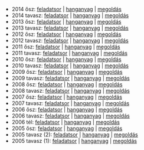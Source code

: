  - 2014 ősz: [feladatsor](https://dari.oktatas.hu/kir/erettsegi/okev_doc/erettsegi_2014/oktober/k_angol_14okt_fl.pdf)
           | [hanganyag](https://dari.oktatas.hu/kir/erettsegi/okev_doc/erettsegi_2014/oktober/k_angol_14okt_fl.mp3)
           | [megoldás](https://dari.oktatas.hu/kir/erettsegi/okev_doc/erettsegi_2014/oktober/k_angol_14okt_ut.pdf)
 - 2014 tavasz: [feladatsor](https://dari.oktatas.hu/kir/erettsegi/okev_doc/erettsegi_2014/k_angol_14maj_fl.pdf)
              | [hanganyag](https://dari.oktatas.hu/kir/erettsegi/okev_doc/erettsegi_2014/k_angol_14maj_fl.mp3)
              | [megoldás](https://dari.oktatas.hu/kir/erettsegi/okev_doc/erettsegi_2014/k_angol_14maj_ut.pdf)
 - 2013 ősz: [feladatsor](https://dari.oktatas.hu/kir/erettsegi/okev_doc/erettsegi_2013/oktober/k_angol_13okt_fl.pdf)
           | [hanganyag](https://dari.oktatas.hu/kir/erettsegi/okev_doc/erettsegi_2013/oktober/k_angol_13okt_fl.mp3)
           | [megoldás](https://dari.oktatas.hu/kir/erettsegi/okev_doc/erettsegi_2013/oktober/k_angol_13okt_ut.pdf)
 - 2013 tavasz: [feladatsor](https://dari.oktatas.hu/kir/erettsegi/okev_doc/erettsegi_2013/k_angol_13maj_fl.pdf)
              | [hanganyag](https://dari.oktatas.hu/kir/erettsegi/okev_doc/erettsegi_2013/k_angol_13maj_fl.mp3)
              | [megoldás](https://dari.oktatas.hu/kir/erettsegi/okev_doc/erettsegi_2013/k_angol_13maj_ut.pdf)
 - 2012 ősz: [feladatsor](https://dari.oktatas.hu/kir/erettsegi/okev_doc/erettsegi_2012/oktober/k_angol_12okt_fl.pdf)
           | [hanganyag](https://dari.oktatas.hu/kir/erettsegi/okev_doc/erettsegi_2012/oktober/k_angol_12okt_fl.mp3)
           | [megoldás](https://dari.oktatas.hu/kir/erettsegi/okev_doc/erettsegi_2012/oktober/k_angol_12okt_ut.pdf)
 - 2012 tavasz: [feladatsor](https://dari.oktatas.hu/kir/erettsegi/okev_doc/erettsegi_2012/k_angol_12maj_fl.pdf)
              | [hanganyag](https://dari.oktatas.hu/kir/erettsegi/okev_doc/erettsegi_2012/k_angol_12maj_fl.mp3)
              | [megoldás](https://dari.oktatas.hu/kir/erettsegi/okev_doc/erettsegi_2012/k_angol_12maj_ut.pdf)
 - 2011 ősz: [feladatsor](https://dari.oktatas.hu/kir/erettsegi/okev_doc/erettsegi_2011/oktober/k_angol_11okt_fl.pdf)
           | [hanganyag](https://dari.oktatas.hu/kir/erettsegi/okev_doc/erettsegi_2011/oktober/k_angol_11okt_fl.mp3)
           | [megoldás](https://dari.oktatas.hu/kir/erettsegi/okev_doc/erettsegi_2011/oktober/k_angol_11okt_ut.pdf)
 - 2011 tavasz: [feladatsor](https://dari.oktatas.hu/kir/erettsegi/okev_doc/erettsegi_2011/k_angol_11maj_fl.pdf)
              | [hanganyag](https://dari.oktatas.hu/kir/erettsegi/okev_doc/erettsegi_2011/k_angol_11maj_fl.mp3)
              | [megoldás](https://dari.oktatas.hu/kir/erettsegi/okev_doc/erettsegi_2011/k_angol_11maj_ut.pdf)
 - 2010 ősz: [feladatsor](https://dari.oktatas.hu/kir/erettsegi/okev_doc/erettsegi_2010/oktober/k_angol_10okt_fl.pdf)
           | [hanganyag](https://dari.oktatas.hu/kir/erettsegi/okev_doc/erettsegi_2010/oktober/k_angol_10okt_fl.mp3)
           | [megoldás](https://dari.oktatas.hu/kir/erettsegi/okev_doc/erettsegi_2010/oktober/k_angol_10okt_ut.pdf)
 - 2010 tavasz: [feladatsor](https://dari.oktatas.hu/kir/erettsegi/okev_doc/erettsegi_2010/k_angol_10maj_fl.pdf)
              | [hanganyag](https://dari.oktatas.hu/kir/erettsegi/okev_doc/erettsegi_2010/k_angol_10maj_fl.mp3)
              | [megoldás](https://dari.oktatas.hu/kir/erettsegi/okev_doc/erettsegi_2010/k_angol_10maj_ut.pdf)
 - 2009 ősz: [feladatsor](https://dari.oktatas.hu/kir/erettsegi/okev_doc/erettsegi_2009/oktober/k_angol_09okt_fl.pdf)
           | [hanganyag](https://dari.oktatas.hu/kir/erettsegi/okev_doc/erettsegi_2009/oktober/k_angol_09okt_fl.mp3)
           | [megoldás](https://dari.oktatas.hu/kir/erettsegi/okev_doc/erettsegi_2009/oktober/k_angol_09okt_ut.pdf)
 - 2009 tavasz: [feladatsor](https://dari.oktatas.hu/kir/erettsegi/okev_doc/erettsegi_2009/k_angol_09maj_fl.pdf)
              | [hanganyag](https://dari.oktatas.hu/kir/erettsegi/okev_doc/erettsegi_2009/k_angol_09maj_fl.mp3)
              | [megoldás](https://dari.oktatas.hu/kir/erettsegi/okev_doc/erettsegi_2009/k_angol_09maj_ut.pdf)
 - 2008 ősz: [feladatsor](https://dari.oktatas.hu/kir/erettsegi/okev_doc/erettsegi_2008/oktober/k_angol_08okt_fl.pdf)
           | [hanganyag](https://dari.oktatas.hu/kir/erettsegi/okev_doc/erettsegi_2008/oktober/k_angol_08okt_fl.mp3)
           | [megoldás](https://dari.oktatas.hu/kir/erettsegi/okev_doc/erettsegi_2008/oktober/k_angol_08okt_ut.pdf)
 - 2008 tavasz: [feladatsor](https://dari.oktatas.hu/kir/erettsegi/okev_doc/erettsegi_2008/k_angol_08maj_fl.pdf)
              | [hanganyag](https://dari.oktatas.hu/kir/erettsegi/okev_doc/erettsegi_2008/k_angol_08maj_fl.mp3)
              | [megoldás](https://dari.oktatas.hu/kir/erettsegi/okev_doc/erettsegi_2008/k_angol_08maj_ut.pdf)
 - 2007 ősz: [feladatsor](https://dari.oktatas.hu/kir/erettsegi/okev_doc/erettsegi_2007/oktober/k_angol_07okt_fl.pdf)
           | [hanganyag](https://dari.oktatas.hu/kir/erettsegi/okev_doc/erettsegi_2007/oktober/k_angol_07okt_fl.mp3)
           | [megoldás](https://dari.oktatas.hu/kir/erettsegi/okev_doc/erettsegi_2007/oktober/k_angol_07okt_ut.pdf)
 - 2007 tavasz: [feladatsor](https://dari.oktatas.hu/kir/erettsegi/okev_doc/erettsegi_2007/k_angol_07maj_fl.pdf)
              | [hanganyag](https://dari.oktatas.hu/kir/erettsegi/okev_doc/erettsegi_2007/k_angol_07maj_fl.mp3)
              | [megoldás](https://dari.oktatas.hu/kir/erettsegi/okev_doc/erettsegi_2007/k_angol_07maj_ut.pdf)
 - 2006 ősz: [feladatsor](https://dari.oktatas.hu/kir/erettsegi/okev_doc/erettsegi_2006/k_angol_06okt_fl.pdf)
           | [hanganyag](https://dari.oktatas.hu/kir/erettsegi/okev_doc/erettsegi_2006/k_angol_06okt_fl.mp3)
           | [megoldás](https://dari.oktatas.hu/kir/erettsegi/okev_doc/erettsegi_2006/k_angol_06okt_ut.pdf)
 - 2006 tavasz: [feladatsor](https://dari.oktatas.hu/kir/erettsegi/okev_doc/erettsegi_2006/k_angol_06maj_fl.pdf)
              | [hanganyag](https://dari.oktatas.hu/kir/erettsegi/okev_doc/erettsegi_2006/k_angol_06maj_fl.mp3)
              | [megoldás](https://dari.oktatas.hu/kir/erettsegi/okev_doc/erettsegi_2006/k_angol_06maj_ut.pdf)
 - 2006 tél: [feladatsor](https://dari.oktatas.hu/kir/erettsegi/okev_doc/2006_1/k_angol_06febr_fl.pdf)
              | [hanganyag](https://dari.oktatas.hu/kir/erettsegi/okev_doc/2006_1/k_angol_06febr_fl.mp3)
              | [megoldás](https://dari.oktatas.hu/kir/erettsegi/okev_doc/2006_1/k_angol_06febr_ut.pdf)
 - 2005 ősz: [feladatsor](https://dari.oktatas.hu/kir/erettsegi/okev_doc/2005_osz/k_angol_05nov_fl.pdf)
           | [hanganyag](https://dari.oktatas.hu/kir/erettsegi/okev_doc/2005_osz/k_angol_05nov_fl.mp3)
           | [megoldás](https://dari.oktatas.hu/kir/erettsegi/okev_doc/2005_osz/k_angol_05nov_ut.pdf)
 - 2005 tavasz (2): [feladatsor](https://dari.oktatas.hu/kir/erettsegi/okev_doc/erettsegi_2005/k_angolV30_fl.pdf)
                  | [hanganyag](https://dari.oktatas.hu/kir/erettsegi/okev_doc/erettsegi_2005/k_angolV30_fl.mp3)
                  | [megoldás](https://dari.oktatas.hu/kir/erettsegi/okev_doc/erettsegi_2005/k_angolV30_ut.pdf)
 - 2005 tavasz (1): [feladatsor](https://dari.oktatas.hu/kir/erettsegi/okev_doc/erettsegi_2005/k_angol_fl.pdf)
                  | [hanganyag](https://dari.oktatas.hu/kir/erettsegi/okev_doc/erettsegi_2005/k_angol_fl.mp3)
                  | [megoldás](https://dari.oktatas.hu/kir/erettsegi/okev_doc/erettsegi_2005/k_angol_ut.pdf)
